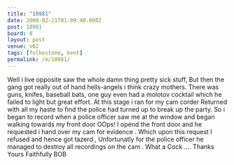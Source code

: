 ```yaml
---
title: "10981"
date: 2008-02-21T01:09:40.000Z
post: 10981
board: 8
layout: post
venue: v62
tags: [folkestone, kent]
permalink: /m/10981/
---
```

Well i live opposite saw the whole damn thing pretty sick stuff, But then the gang got really out of hand hells-angels i think crazy mothers. There was guns, knifes, baseball bats, one guy even had a molotov cocktail which he failed to light but great effort. At this stage i ran for my cam corder Returned with all my haste to find the police had turned up to break up the party. So i began to record when a police officer saw me at the window and began walking towards my front door OOps! I opend the front door and he requested i hand over my cam for evidence . Which upon this request I refused and hence got tazerd , Unfortunatly for the police officer he managed to destroy all recordings on the cam . What a Cock .... Thanks Yours Faithfully BOB
